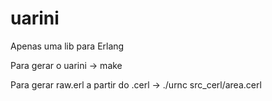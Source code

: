uarini
======

Apenas uma lib para Erlang

Para gerar o uarini -> 
	make

Para gerar raw.erl a partir do .cerl -> 
	./urnc src_cerl/area.cerl
